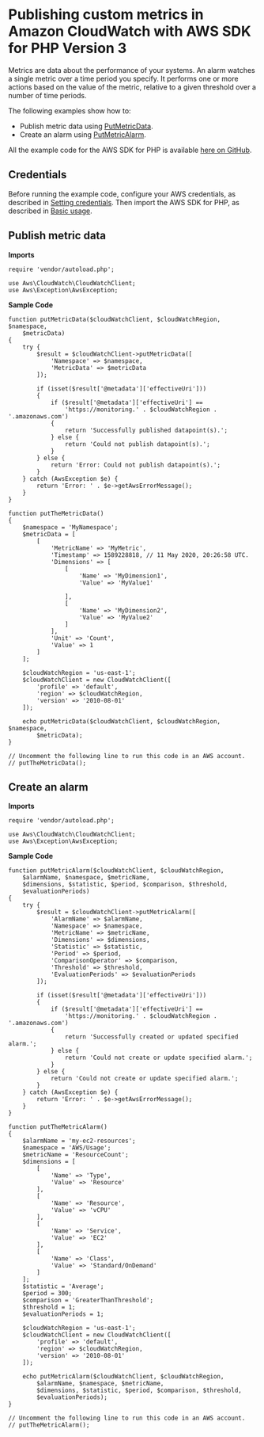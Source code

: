 # Publishing custom metrics in Amazon CloudWatch with AWS SDK for PHP Version 3<a name="cw-examples-publishing-custom-metrics"></a>

Metrics are data about the performance of your systems\. An alarm watches a single metric over a time period you specify\. It performs one or more actions based on the value of the metric, relative to a given threshold over a number of time periods\.

The following examples show how to:
+ Publish metric data using [PutMetricData](https://docs.aws.amazon.com/aws-sdk-php/v3/api/api-monitoring-2010-08-01.html#putmetricdata)\.
+ Create an alarm using [PutMetricAlarm](https://docs.aws.amazon.com/aws-sdk-php/v3/api/api-monitoring-2010-08-01.html#putmetricalarm)\.

All the example code for the AWS SDK for PHP is available [here on GitHub](https://github.com/awsdocs/aws-doc-sdk-examples/tree/main/php/example_code)\.

## Credentials<a name="credentials"></a>

Before running the example code, configure your AWS credentials, as described in [Setting credentials](guide_credentials.md)\. Then import the AWS SDK for PHP, as described in [Basic usage](getting-started_basic-usage.md)\.

## Publish metric data<a name="publish-metric-data"></a>

 **Imports** 

```
require 'vendor/autoload.php';

use Aws\CloudWatch\CloudWatchClient; 
use Aws\Exception\AwsException;
```

 **Sample Code** 

```
function putMetricData($cloudWatchClient, $cloudWatchRegion, $namespace, 
    $metricData)
{
    try {
        $result = $cloudWatchClient->putMetricData([
            'Namespace' => $namespace,
            'MetricData' => $metricData
        ]);
        
        if (isset($result['@metadata']['effectiveUri']))
        {
            if ($result['@metadata']['effectiveUri'] == 
                'https://monitoring.' . $cloudWatchRegion . '.amazonaws.com')
            {
                return 'Successfully published datapoint(s).';
            } else {
                return 'Could not publish datapoint(s).';
            }
        } else {
            return 'Error: Could not publish datapoint(s).';
        }
    } catch (AwsException $e) {
        return 'Error: ' . $e->getAwsErrorMessage();
    }
}

function putTheMetricData()
{
    $namespace = 'MyNamespace';
    $metricData = [
        [
            'MetricName' => 'MyMetric',
            'Timestamp' => 1589228818, // 11 May 2020, 20:26:58 UTC.
            'Dimensions' => [
                [
                    'Name' => 'MyDimension1',
                    'Value' => 'MyValue1'
                    
                ],
                [
                    'Name' => 'MyDimension2',
                    'Value' => 'MyValue2'
                ]
            ],
            'Unit' => 'Count',
            'Value' => 1
        ]
    ];

    $cloudWatchRegion = 'us-east-1';
    $cloudWatchClient = new CloudWatchClient([
        'profile' => 'default',
        'region' => $cloudWatchRegion,
        'version' => '2010-08-01'
    ]);

    echo putMetricData($cloudWatchClient, $cloudWatchRegion, $namespace, 
        $metricData);
}

// Uncomment the following line to run this code in an AWS account.
// putTheMetricData();
```

## Create an alarm<a name="create-an-alarm"></a>

 **Imports** 

```
require 'vendor/autoload.php';

use Aws\CloudWatch\CloudWatchClient; 
use Aws\Exception\AwsException;
```

 **Sample Code** 

```
function putMetricAlarm($cloudWatchClient, $cloudWatchRegion, 
    $alarmName, $namespace, $metricName, 
    $dimensions, $statistic, $period, $comparison, $threshold, 
    $evaluationPeriods)
{
    try {
        $result = $cloudWatchClient->putMetricAlarm([
            'AlarmName' => $alarmName,
            'Namespace' => $namespace,
            'MetricName' => $metricName,
            'Dimensions' => $dimensions,
            'Statistic' => $statistic,
            'Period' => $period,
            'ComparisonOperator' => $comparison,
            'Threshold' => $threshold,
            'EvaluationPeriods' => $evaluationPeriods
        ]);
        
        if (isset($result['@metadata']['effectiveUri']))
        {
            if ($result['@metadata']['effectiveUri'] == 
                'https://monitoring.' . $cloudWatchRegion . '.amazonaws.com')
            {
                return 'Successfully created or updated specified alarm.';
            } else {
                return 'Could not create or update specified alarm.';
            }
        } else {
            return 'Could not create or update specified alarm.';
        }
    } catch (AwsException $e) {
        return 'Error: ' . $e->getAwsErrorMessage();
    }
}

function putTheMetricAlarm()
{
    $alarmName = 'my-ec2-resources';
    $namespace = 'AWS/Usage';
    $metricName = 'ResourceCount';
    $dimensions = [
        [
            'Name' => 'Type',
            'Value' => 'Resource'
        ],
        [
            'Name' => 'Resource',
            'Value' => 'vCPU'
        ],
        [
            'Name' => 'Service',
            'Value' => 'EC2'
        ],
        [
            'Name' => 'Class',
            'Value' => 'Standard/OnDemand'
        ]
    ];
    $statistic = 'Average';
    $period = 300;
    $comparison = 'GreaterThanThreshold';
    $threshold = 1;
    $evaluationPeriods = 1;

    $cloudWatchRegion = 'us-east-1';
    $cloudWatchClient = new CloudWatchClient([
        'profile' => 'default',
        'region' => $cloudWatchRegion,
        'version' => '2010-08-01'
    ]);

    echo putMetricAlarm($cloudWatchClient, $cloudWatchRegion, 
        $alarmName, $namespace, $metricName, 
        $dimensions, $statistic, $period, $comparison, $threshold, 
        $evaluationPeriods);
}

// Uncomment the following line to run this code in an AWS account.
// putTheMetricAlarm();
```